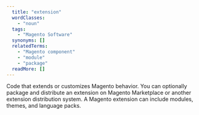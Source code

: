 ```yaml
---
  title: "extension"
  wordClasses: 
    - "noun"
  tags: 
    - "Magento Software"
  synonyms: []
  relatedTerms: 
    - "Magento component"
    - "module"
    - "package"
  readMore: []
---
```

Code that extends or customizes Magento behavior. You can optionally package and distribute an extension on Magento Marketplace or another extension distribution system. A Magento extension can include modules, themes, and language packs.
